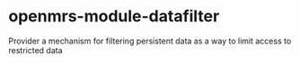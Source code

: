 # openmrs-module-datafilter
Provider a mechanism for filtering persistent data as a way to limit access to restricted data
